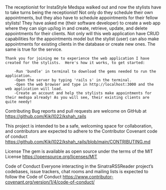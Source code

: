 The receptionist for InstaStyle Medspa walked out and now the stylists have to take turns being the receptionist! Not only do they schedule their own appointments, but they also have to schedule appointments for their fellow stylists! They have asked me (their software developer) to create a web app where they can sign up/log in and create, retrieve, update, and delete appointments for their clients. Not only will this web application have CRUD capabilities for the appointments model but the stylist (user) can also make appointments for existing clients in the database or create new ones. The same is true for the service. 

	Thank you for joining me to experience the web application I have created for the stylists.  Here's how it works, to get started:

		-Run 'bundle' in terminal to download the gems needed to run the application. 
		-Open the server by typing 'rails s' in the terminal.
		-Open the web browser and type in http://localhost:3000 and the web application will load.
		-Create an account and help the stylists make appointments for their medspa already! As you will see, their existing clients are quite needy!

Contributing Bug reports and pull requests are welcome on GitHub at https://github.com/Kiki1022/kshah_rails 

This project is intended to be a safe, welcoming space for collaboration, and contributors are expected to adhere to the Contributor Covenant code of conduct https://github.com/Kiki1022/kshah_rails/blob/main/CONTRIBUTING.md

License The gem is available as open source under the terms of the MIT License https://opensource.org/licenses/MIT

Code of Conduct Everyone interacting in the SinatraRSSReader project’s codebases, issue trackers, chat rooms and mailing lists is expected to follow the Code of Conduct https://www.contributor-covenant.org/version/1/4/code-of-conduct/